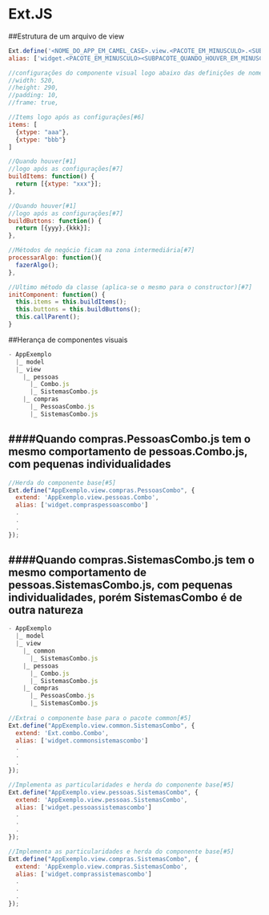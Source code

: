 Ext.JS
=

##Estrutura de um arquivo de view

```javascript
Ext.define('<NOME_DO_APP_EM_CAMEL_CASE>.view.<PACOTE_EM_MINUSCULO>.<SUBPACOTE_QUANDO_HOUVER_EM_MINUSCULO>.<CLASSE_DO_COMPONENTE_EM_CAMEL_CASE>', {
alias: ['widget.<PACOTE_EM_MINUSCULO><SUBPACOTE_QUANDO_HOUVER_EM_MINUSCULO><CLASSE_DO_COMPONENTE_EM_MINUSCULO>'],

//configurações do componente visual logo abaixo das definições de nome
//width: 520,
//height: 290,
//padding: 10,
//frame: true,

//Items logo após as configurações[#6]
items: [
  {xtype: "aaa"},
  {xtype: "bbb"}
]

//Quando houver[#1]
//logo após as configurações[#7]
buildItems: function() {
  return [{xtype: "xxx"}];
},

//Quando houver[#1]
//logo após as configurações[#7]
buildButtons: function() {
  return [{yyy},{kkk}];
},

//Métodos de negócio ficam na zona intermediária[#7]
processarAlgo: function(){
  fazerAlgo();
},

//Ultimo método da classe (aplica-se o mesmo para o constructor)[#7]
initComponent: function() {
  this.items = this.buildItems();
  this.buttons = this.buildButtons();
  this.callParent();
}
```

##Herança de componentes visuais
```javascript
- AppExemplo
  |_ model
  |_ view
    |_ pessoas
      |_ Combo.js
      |_ SistemasCombo.js
    |_ compras
      |_ PessoasCombo.js
      |_ SistemasCombo.js
```

####Quando compras.PessoasCombo.js tem o mesmo comportamento de pessoas.Combo.js, com pequenas individualidades
-
```javascript
//Herda do componente base[#5]
Ext.define("AppExemplo.view.compras.PessoasCombo", {
  extend: 'AppExemplo.view.pessoas.Combo',
  alias: ['widget.compraspessoascombo']
  .
  .
  .
});
```

####Quando compras.SistemasCombo.js tem o mesmo comportamento de pessoas.SistemasCombo.js, com pequenas individualidades, porém SistemasCombo é de outra natureza
-

```javascript
- AppExemplo
  |_ model
  |_ view
    |_ common
      |_ SistemasCombo.js
    |_ pessoas
      |_ Combo.js
      |_ SistemasCombo.js
    |_ compras
      |_ PessoasCombo.js
      |_ SistemasCombo.js
      
//Extrai o componente base para o pacote common[#5]
Ext.define("AppExemplo.view.common.SistemasCombo", {
  extend: 'Ext.combo.Combo',
  alias: ['widget.commonsistemascombo']
  .
  .
  .
});

//Implementa as particularidades e herda do componente base[#5]
Ext.define("AppExemplo.view.pessoas.SistemasCombo", {
  extend: 'AppExemplo.view.pessoas.SistemasCombo',
  alias: ['widget.pessoassistemascombo']
  .
  .
  .
});

//Implementa as particularidades e herda do componente base[#5]
Ext.define("AppExemplo.view.compras.SistemasCombo", {
  extend: 'AppExemplo.view.compras.SistemasCombo',
  alias: ['widget.comprassistemascombo']
  .
  .
  .
});
```
